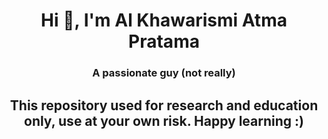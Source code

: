 <h1 align="center">Hi 👋, I'm Al Khawarismi Atma Pratama</h1>
<h3 align="center">A passionate guy (not really)</h3>
<h2 align="center">This repository used for research and education only, use at your own risk. Happy learning :)</h2>
